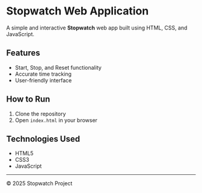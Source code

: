 # Stopwatch Web Application

A simple and interactive **Stopwatch** web app built using HTML, CSS, and JavaScript.

## Features
- Start, Stop, and Reset functionality
- Accurate time tracking
- User-friendly interface

## How to Run
1. Clone the repository
2. Open `index.html` in your browser

## Technologies Used
- HTML5
- CSS3
- JavaScript

---
© 2025 Stopwatch Project
